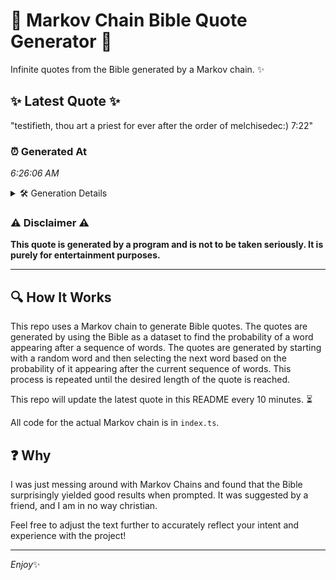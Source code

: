 # 📖 Markov Chain Bible Quote Generator 📖

Infinite quotes from the Bible generated by a Markov chain. ✨

## ✨ Latest Quote ✨
"testifieth, thou art a priest for ever after the order of melchisedec:) 7:22"

### ⏰ Generated At
*6:26:06 AM*

<details>
    <summary>🛠️ Generation Details</summary>
    <p>
        <strong>🌱 Seed:</strong> testifieth,<br>
        <strong>🔄 Iterations:</strong> 12<br>
        <strong>📜 Context History:</strong><br>[ testifieth, ]: thou<br>[ testifieth,, thou ]: art<br>[ testifieth,, thou, art ]: a<br>[ testifieth,, thou, art, a ]: priest<br>[ testifieth,, thou, art, a, priest ]: for<br>[ testifieth,, thou, art, a, priest, for ]: ever<br>[ thou, art, a, priest, for, ever ]: after<br>[ art, a, priest, for, ever, after ]: the<br>[ a, priest, for, ever, after, the ]: order<br>[ priest, for, ever, after, the, order ]: of<br>[ for, ever, after, the, order, of ]: melchisedec:)<br>[ ever, after, the, order, of, melchisedec:) ]: 7:22<br>
    </p>
</details>

### ⚠️ Disclaimer ⚠️
**This quote is generated by a program and is not to be taken seriously. It is purely for entertainment purposes.**

---

## 🔍 How It Works

This repo uses a Markov chain to generate Bible quotes. The quotes are generated by using the Bible as a dataset to find the probability of a word appearing after a sequence of words. The quotes are generated by starting with a random word and then selecting the next word based on the probability of it appearing after the current sequence of words. This process is repeated until the desired length of the quote is reached.

This repo will update the latest quote in this README every 10 minutes. ⏳

All code for the actual Markov chain is in `index.ts`.

## ❓ Why

I was just messing around with Markov Chains and found that the Bible surprisingly yielded good results when prompted. 
It was suggested by a friend, and I am in no way christian.

Feel free to adjust the text further to accurately reflect your intent and experience with the project!

---

*Enjoy*✨
